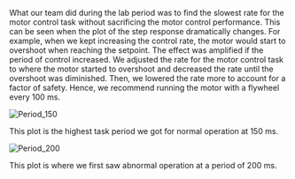 What our team did during the lab period was to find the slowest rate for the motor control task without sacrificing the motor control performance. This can be seen when the plot of the step response dramatically changes. For example, when we kept increasing the control rate, the motor would start to overshoot when reaching the setpoint. The effect was amplified if the period of control increased. We adjusted the rate for the motor control task to where the motor started to overshoot and decreased the rate until the overshoot was diminished. Then, we lowered the rate more to account for a factor of safety. Hence, we recommend running the motor with a flywheel every 100 ms.

![Period_150](https://github.com/seamuswr/ME405-Lab4/assets/108034107/f5d569b8-82a5-404f-a149-814edc71ed76)

This plot is the highest task period we got for normal operation at 150 ms.

![Period_200](https://github.com/seamuswr/ME405-Lab4/assets/108034107/5d6ba5ad-d688-422c-95fc-da4031604109)

This plot is where we first saw abnormal operation at a period of 200 ms. 
